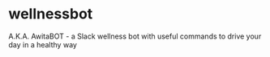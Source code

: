 # wellnessbot
A.K.A. AwitaBOT - a Slack wellness bot with useful commands to drive your day in a healthy way
